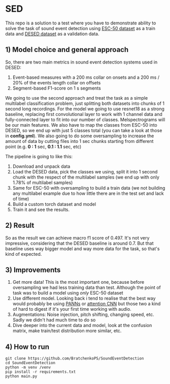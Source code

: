 # SED
This repo is a solution to a test where you have to demonstrate ability to solve the task of
sound event detection using [ESC-50 dataset](https://github.com/karolpiczak/ESC-50#download) as a train
data and [DESED dataset](https://github.com/turpaultn/DESED) as a validation data.
## 1) Model choice and general approach
So, there are two main metrics in sound event detection systems used in DESED:
1) Event-based measures with a 200 ms collar on onsets and a 200 ms / 20% of the events length collar 
on offsets
2) Segment-based F1-score on 1 s segments

We going to use the second approach and treat the task as a simple multilabel classification
problem, just splitting both datasets into chunks of 1 second long recordings. For the model we going
to use resnet18 as a strong baseline, replacing first convolutional layer to work with 1 channel
data and fully-connected layer to fit into our number of classes. Melspectrograms will be our main features.
 We also have to map the classes
from ESC-50 into DESED, so we end up with just 5 classes total (you can take a look at those in
**config.yml**). We also going to do some oversampling to increase the amount of data
by cutting files into 1 sec chunks starting from different point (e.g. **0 : 1** sec, **0.1 : 1.1**
 sec, etc)

The pipeline is going to like this:
1) Download and unpack data
2) Load the DESED data, pick the classes we using, split it into 1 second chunk with the respect
 of the multilabel samples (we end up with only 1.78% of multilabel samples)
3) Same for ESC-50 with oversampling to build a train data (we not building any multilabel example due to 
how little there are in the test set and lack of time)
4) Build a custom torch dataset and model
5) Train it and see the results.

## 2) Result
So as the result we can achieve macro f1 score of 0.497. It's not very impressive, considering
that the DESED baseline is around 0.7. But that baseline uses way bigger model and way more data for
the task, so that's kind of expected.

## 3) Improvements
1) Get more data! This is the most important one, because before oversampling we had less training
data than test. Although the point of task was to build a model using *only* ESC-50 dataset
2) Use different model. Looking back i tend to realise that the best way would probably be using 
[PANNs](https://github.com/qiuqiangkong/audioset_tagging_cnn) or 
[attention CNN](https://www.kaggle.com/hidehisaarai1213/introduction-to-sound-event-detection)
but those two a kind of hard to digest if it's your first time working with audio.
3) Augmentations: Noise injection, pitch shifting, changing speed, etc. Sadly we didn't had much time to do so
4) Dive deeper into the current data and model, look at the confusion matrix, make train/test distribution more similar, etc.

## 4) How to run
```git clone https://github.com/BratchenkoPS/SoundEventDetection``` <br />
```cd SoundEventDetection``` <br />
```python -m venv /venv``` <br />
```pip install -r requirements.txt``` <br />
```python main.py```